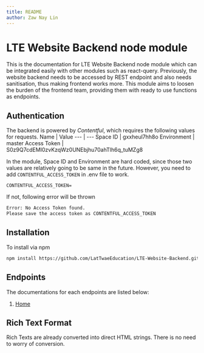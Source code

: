 ```yaml
---
title: README
author: Zaw Nay Lin
---
```


# LTE Website Backend node module
This is the documentation for LTE Website Backend node module which can be integrated easily with other modules such as react-query.
Previously, the website backend needs to be accessed by REST endpoint and also needs sanitisation, thus making frontend works more. 
This module aims to loosen the burden of the frontend team, providing them with ready to use functions as endpoints. 

## Authentication
The backend is powered by *Contentful*, which requires the following values for requests. 
Name | Value 
--- | ---
Space ID | gxxheul7hh8o
Environment | master
Access Token | S0z9Q7cdEMI0zvKzqWz0UNEbjhu70ahTlh6q_tuMZg8

In the module, Space ID and Environment are hard coded, since those two values are relatively going to be same in the future. 
However, you need to add `CONTENTFUL_ACCESS_TOKEN` in .env file to work. 
```.env
CONTENTFUL_ACCESS_TOKEN=
```
If not, following error will be thrown
```sh
Error: No Access Token found.
Please save the access token as CONTENTFUL_ACCESS_TOKEN
```

## Installation

To install via npm
```sh
npm install https://github.com/LatTwaeEducation/LTE-Website-Backend.git
```

## Endpoints

The documentations for each endpoints are listed below: 
1. [Home](./Home.md)
<h2 id='rich-text'>Rich Text Format</h2>
Rich Texts are already converted into direct HTML strings. There is no need to worry of conversion. 

